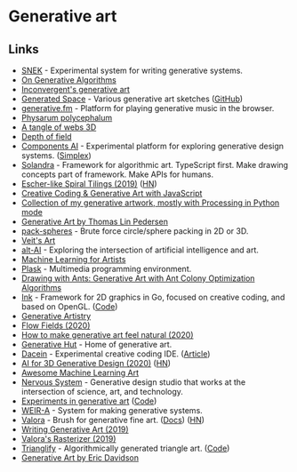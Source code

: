 # Generative art

## Links

- [SNEK](https://github.com/inconvergent/snek) - Experimental system for writing generative systems.
- [On Generative Algorithms](https://inconvergent.net/generative/sand-spline/)
- [Inconvergent's generative art](https://inconvergent.net/generative/)
- [Generated Space](https://generated.space/) - Various generative art sketches ([GitHub](https://github.com/kgolid/p5ycho))
- [generative.fm](https://github.com/generative-music/generative.fm) - Platform for playing generative music in the browser.
- [Physarum polycephalum](https://sagejenson.com/physarum)
- [A tangle of webs 3D](https://inconvergent.net/2019/a-tangle-of-webs-3d/)
- [Depth of field](https://inconvergent.net/2019/depth-of-field/)
- [Components AI](https://components.ai/) - Experimental platform for exploring generative design systems. ([Simplex](https://components.ai/simplex/))
- [Solandra](https://github.com/jamesporter/solandra) - Framework for algorithmic art. TypeScript first. Make drawing concepts part of framework. Make APIs for humans.
- [Escher-like Spiral Tilings (2019)](http://isohedral.ca/escher-like-spiral-tilings/) ([HN](https://news.ycombinator.com/item?id=20854644))
- [Creative Coding & Generative Art with JavaScript](https://github.com/mattdesl/workshop-generative-art)
- [Collection of my generative artwork, mostly with Processing in Python mode](https://github.com/aaronpenne/generative_art)
- [Generative Art by Thomas Lin Pedersen](https://www.data-imaginist.com/art)
- [pack-spheres](https://github.com/mattdesl/pack-spheres) - Brute force circle/sphere packing in 2D or 3D.
- [Veit's Art](https://veitheller.de/art/)
- [alt-AI](http://alt-ai.net/) - Exploring the intersection of artificial intelligence and art.
- [Machine Learning for Artists](https://ml4a.github.io/)
- [Plask](https://github.com/deanm/plask) - Multimedia programming environment.
- [Drawing with Ants: Generative Art with Ant Colony Optimization Algorithms](http://amydyer.art/wp/index.php/2020/01/01/drawing-with-ants-generative-art-with-ant-colony-optimization-algorithms/)
- [Ink](https://buchanae.github.io/ink/) - Framework for 2D graphics in Go, focused on creative coding, and based on OpenGL. ([Code](https://github.com/buchanae/ink))
- [Generative Artistry](https://generativeartistry.com/)
- [Flow Fields (2020)](https://tylerxhobbs.com/essays/2020/flow-fields)
- [How to make generative art feel natural (2020)](https://www.generativehut.com/post/how-to-make-generative-art-feel-natural)
- [Generative Hut](https://www.generativehut.com/) - Home of generative art.
- [Dacein](https://github.com/szymonkaliski/dacein) - Experimental creative coding IDE. ([Article](https://szymonkaliski.com/log/2019-03-01-building-dacein/))
- [AI for 3D Generative Design (2020)](https://blog.insightdatascience.com/ai-for-3d-generative-design-17503d0b3943) ([HN](https://news.ycombinator.com/item?id=22640407))
- [Awesome Machine Learning Art](https://github.com/vibertthio/awesome-machine-learning-art#readme)
- [Nervous System](https://n-e-r-v-o-u-s.com/index.php) - Generative design studio that works at the intersection of science, art, and technology.
- [Experiments in generative art](https://sketchbook.netlify.com/) ([Code](https://github.com/winkerVSbecks/sketchbook))
- [WEIR-A](https://github.com/inconvergent/weir) - System for making generative systems.
- [Valora](https://github.com/turnage/valora) - Brush for generative fine art. ([Docs](https://paytonturnage.gitbook.io/valora/)) ([HN](https://news.ycombinator.com/item?id=22837990))
- [Writing Generative Art (2019)](https://paytonturnage.com/writing/writing-generative-art/)
- [Valora's Rasterizer (2019)](https://paytonturnage.com/writing/valora-rasterizer/)
- [Trianglify](http://qrohlf.com/trianglify/) - Algorithmically generated triangle art. ([Code](https://github.com/qrohlf/trianglify))
- [Generative Art by Eric Davidson](https://github.com/erdavids/Generative-Art)
